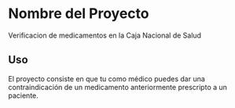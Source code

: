 # Nombre del Proyecto
Verificacion de medicamentos en la Caja Nacional de Salud

## Uso
El proyecto consiste en que tu como médico puedes dar una contraindicación de un medicamento anteriormente prescripto a un paciente.
